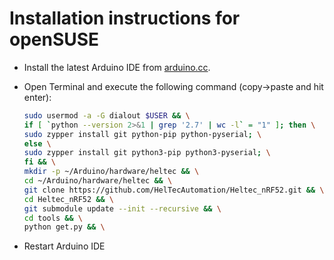 Installation instructions for openSUSE
======================================

- Install the latest Arduino IDE from [arduino.cc](https://www.arduino.cc/en/Main/Software).
- Open Terminal and execute the following command (copy->paste and hit enter):

  ```bash
  sudo usermod -a -G dialout $USER && \
  if [ `python --version 2>&1 | grep '2.7' | wc -l` = "1" ]; then \
  sudo zypper install git python-pip python-pyserial; \
  else \
  sudo zypper install git python3-pip python3-pyserial; \
  fi && \
  mkdir -p ~/Arduino/hardware/heltec && \
  cd ~/Arduino/hardware/heltec && \
  git clone https://github.com/HelTecAutomation/Heltec_nRF52.git && \
  cd Heltec_nRF52 && \
  git submodule update --init --recursive && \
  cd tools && \
  python get.py && \
  ```
- Restart Arduino IDE
